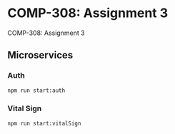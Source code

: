 # COMP-308: Assignment 3

COMP-308: Assignment 3

## Microservices

### Auth

```sh
npm run start:auth
```

### Vital Sign

```sh
npm run start:vitalSign
```

